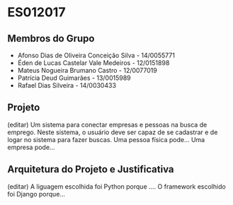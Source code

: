 # ES012017

## Membros do Grupo
+ Afonso Dias de Oliveira Conceição Silva - 14/0055771
+ Éden de Lucas Castelar Vale Medeiros - 12/0151898
+ Mateus Nogueira Brumano Castro - 12/0077019
+ Patrícia Deud Guimarães - 13/0015989
+ Rafael Dias Silveira - 14/0030433

## Projeto
 (editar) Um sistema para conectar empresas e pessoas na busca de emprego. Neste sistema, o usuário deve ser capaz de se cadastrar e de logar no sistema para fazer buscas. Uma pessoa física pode... Uma empresa pode...
 
## Arquitetura do Projeto e Justificativa
(editar) A liguagem escolhida foi Python porque .... O framework escolhido foi Django porque...
